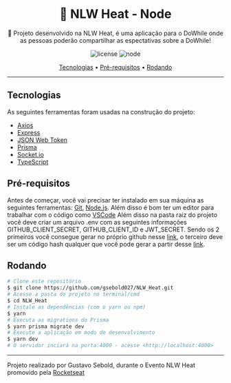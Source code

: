 <h1 align="center">
   🚀 NLW Heat - Node
</h1>
<p align="center">🚀 Projeto desenvolvido na NLW Heat, é uma aplicação para o DoWhile onde as pessoas poderão compartilhar as espectativas sobre a DoWhile!</p>

<div align="center">
  
  ![license](https://img.shields.io/static/v1?label=license&message=MIT&color=5f09a2&style=for-the-badge)
  ![node](https://img.shields.io/static/v1?label=code&message=node.js&color=5f09a2&style=for-the-badge&logo=node.js)<space><space>
  
</div>

<p align="center">
	<a href="#tecnologias">Tecnologias</a> • 
	<a href="#pré-requisitos">Pré-requisitos</a>  •
	<a href="#rodando">Rodando</a>
</p>

---
## **Tecnologias**

As seguintes ferramentas foram usadas na construção do projeto:

- [Axios](https://axios-http.com/)
- [Express](https://expressjs.com/)
- [JSON Web Token](https://jwt.io/)
- [Prisma](https://www.prisma.io/)
- [Socket.io](https://socket.io/)
- [TypeScript](https://www.typescriptlang.org/)
  
## **Pré-requisitos**

Antes de começar, você vai precisar ter instalado em sua máquina as seguintes ferramentas:
[Git](https://git-scm.com), [Node.js](https://nodejs.org/en/). 
Além disso é bom ter um editor para trabalhar com o código como [VSCode](https://code.visualstudio.com/)
Além disso na pasta raiz do projeto você deve criar um arquivo .env com as seguintes informações GITHUB_CLIENT_SECRET, GITHUB_CLIENT_ID e JWT_SECRET. Sendo os 2 primeiros você consegue gerar no próprio github nesse [link](https://github.com/settings/developers), o terceiro deve ser um código hash qualquer que você pode gerar a partir desse [link](https://www.md5hashgenerator.com/).
  
## **Rodando**

```bash
# Clone este repositório
$ git clone https://github.com/gsebold027/NLW_Heat.git
# Acesse a pasta do projeto no terminal/cmd
$ cd NLW_Heat
# Instale as dependências (com o yarn ou npm)
$ yarn
# Executa as migrations do Prisma
$ yarn prisma migrate dev
# Execute a aplicação em modo de desenvolvimento
$ yarn dev
# O servidor inciará na porta:4000 - acesse <http://localhost:4000>
```

---
Projeto realizado por Gustavo Sebold, durante o Evento NLW Heat promovido pela [Rocketseat](https://www.rocketseat.com.br/)
